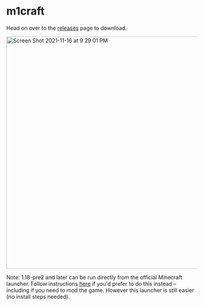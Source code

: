 # m1craft

Head on over to the [releases](https://github.com/ezfe/m1craft/releases) page to download.

<img width="612" alt="Screen Shot 2021-11-16 at 9 29 01 PM" src="https://user-images.githubusercontent.com/1449259/142104275-2a26e5c8-8ef0-4bf1-a3a2-dd5938650b52.png">

Note: 1.18-pre2 and later can be run directly from the official Minecraft launcher. Follow instructions [here](https://gist.github.com/ezfe/8bc43a65e16b79c955f81b4d7fa4ae6a) if you'd prefer to do this instead – including if you need to mod the game. However this launcher is still easier (no install steps needed).
